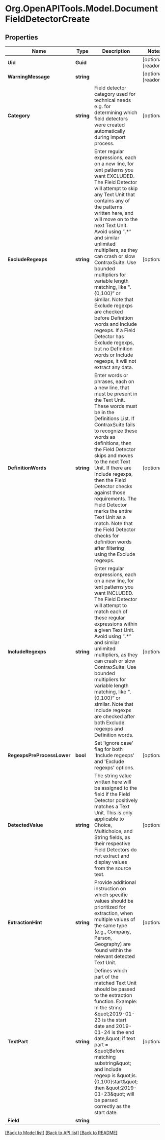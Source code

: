 
# Org.OpenAPITools.Model.DocumentFieldDetectorCreate

## Properties

Name | Type | Description | Notes
------------ | ------------- | ------------- | -------------
**Uid** | **Guid** |  | [optional] [readonly] 
**WarningMessage** | **string** |  | [optional] [readonly] 
**Category** | **string** | Field detector category used for technical needs e.g. for determining  which field detectors were created automatically during import process. | [optional] 
**ExcludeRegexps** | **string** | Enter regular expressions, each on a new line, for text patterns  you want EXCLUDED. The Field Detector will attempt to skip any Text Unit that contains any of the patterns written  here, and will move on to the next Text Unit. Avoid using “.*” and similar unlimited multipliers, as they can crash  or slow ContraxSuite. Use bounded multipliers for variable length matching, like “.{0,100}” or similar. Note that  Exclude regexps are checked before Definition words and Include regexps. If a Field Detector has Exclude regexps, but  no Definition words or Include regexps, it will not extract any data. | [optional] 
**DefinitionWords** | **string** | Enter words or phrases, each on a new line, that must be present  in the Text Unit. These words must be in the Definitions List. If ContraxSuite fails to recognize these words as  definitions, then the Field Detector skips and moves to the next Text Unit. If there are Include regexps, then the  Field Detector checks against those requirements. The Field Detector marks the entire Text Unit as a match. Note that  the Field Detector checks for definition words after filtering using the Exclude regexps. | [optional] 
**IncludeRegexps** | **string** | Enter regular expressions, each on a new  line, for text patterns you want INCLUDED. The Field Detector will attempt to match each of these regular expressions  within a given Text Unit. Avoid using “.*” and similar unlimited multipliers, as they can crash or slow ContraxSuite.  Use bounded multipliers for variable length matching, like “.{0,100}” or similar. Note that Include regexps are checked  after both Exclude regexps and Definition words. | [optional] 
**RegexpsPreProcessLower** | **bool** | Set &#39;ignore case&#39; flag for both &#39;Include regexps&#39; and &#39;Exclude regexps&#39; options. | [optional] 
**DetectedValue** | **string** | The string value written here  will be assigned to the field if the Field Detector positively matches a Text Unit. This is only applicable to Choice,  Multichoice, and String fields, as their respective Field Detectors do not extract and display values from the source  text. | [optional] 
**ExtractionHint** | **string** | Provide additional instruction on which  specific values should be prioritized for extraction, when multiple values of the same type  (e.g., Company, Person, Geography) are found within the relevant detected Text Unit. | [optional] 
**TextPart** | **string** | Defines which part of the matched Text Unit  should be passed to the extraction function. Example: In the string \&quot;2019-01-23 is the start date and 2019-01-24 is the  end date,\&quot; if text part &#x3D; \&quot;Before matching substring\&quot; and Include regexp is \&quot;is.{0,100}start\&quot; then \&quot;2019-01-23\&quot; will be  parsed correctly as the start date. | [optional] 
**Field** | **string** |  | 

[[Back to Model list]](../README.md#documentation-for-models)
[[Back to API list]](../README.md#documentation-for-api-endpoints)
[[Back to README]](../README.md)

